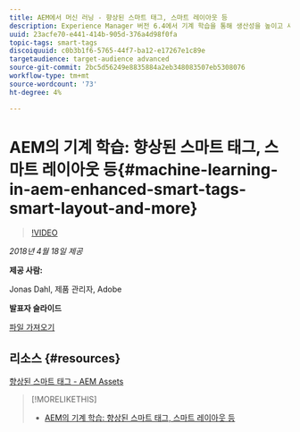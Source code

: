 ```yaml
---
title: AEM에서 머신 러닝 - 향상된 스마트 태그, 스마트 레이아웃 등
description: Experience Manager 버전 6.4에서 기계 학습을 통해 생산성을 높이고 새로운 사용 사례를 잠금 해제하는 방법을 알아봅니다
uuid: 23acfe70-e441-414b-905d-376a4d98f0fa
topic-tags: smart-tags
discoiquuid: c0b3b1f6-5765-44f7-ba12-e17267e1c89e
targetaudience: target-audience advanced
source-git-commit: 2bc5d56249e8835884a2eb348083507eb5308076
workflow-type: tm+mt
source-wordcount: '73'
ht-degree: 4%

---
```



# AEM의 기계 학습: 향상된 스마트 태그, 스마트 레이아웃 등{#machine-learning-in-aem-enhanced-smart-tags-smart-layout-and-more}

>[!VIDEO](https://video.tv.adobe.com/v/22255/?quality=9)

*2018년 4월 18일 제공*

**제공 사람:**

Jonas Dahl, 제품 관리자, Adobe

**발표자 슬라이드**

[파일 가져오기](assets/aem+gems+ml+and+ai+in+aem+4+17+18.pdf)

## 리소스 {#resources}

[향상된 스마트 태그 - AEM Assets](https://helpx.adobe.com/experience-manager/6-4/assets/using/enhanced-smart-tags.html)

<!--
[Get back to the Overview](https://helpx.adobe.com/experience-manager/kt/eseminars/gems/aem-index.html)
-->

>[!MORELIKETHIS]
>
>* [AEM의 기계 학습: 향상된 스마트 태그, 스마트 레이아웃 등](aem-machine-learning.md)

